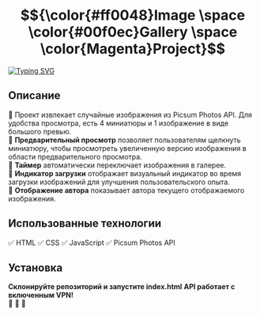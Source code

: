 
# $${\color{#ff0048}Image \space \color{#00f0ec}Gallery \space \color{Magenta}Project}$$

[![Typing SVG](https://readme-typing-svg.herokuapp.com?color=%2336BCF7&lines=Автоматическая+загрузка+картинок)](https://git.io/typing-svg)
## Описание 
:rocket: Проект извлекает случайные изображения из Picsum Photos API. Для удобства просмотра, есть 4 миниатюры и 1 изображение в виде большого превью.
<br>
:rocket: **Предварительный просмотр** позволяет пользователям щелкнуть миниатюру, чтобы просмотреть увеличенную версию изображения в области предварительного просмотра.
<br>
:rocket: **Таймер** автоматически переключает изображения в галерее.
<br>
:rocket: **Индикатор загрузки** отображает визуальный индикатор во время загрузки изображений для улучшения пользовательского опыта.
<br>
:rocket: **Отображение автора** показывает автора текущего отображаемого изображения. 

## Использованные технологии
:white_check_mark:   HTML
:white_check_mark:   CSS
:white_check_mark:   JavaScript
:white_check_mark:   Picsum Photos API

## Установка 
**Склонируйте репозиторий и запустите index.html**
**API работает с включенным VPN!**
<br>
:black_square_button: :black_square_button: :black_square_button:





